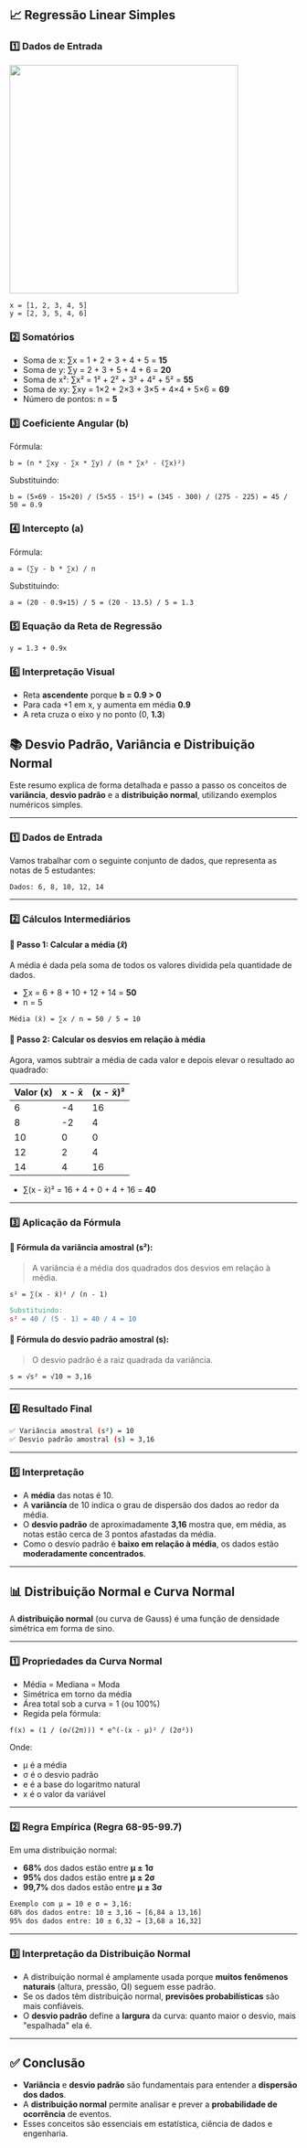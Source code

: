 
## 📈 Regressão Linear Simples


### 1️⃣ Dados de Entrada
<img src="https://github.com/user-attachments/assets/259acc83-b91e-4e7e-b420-13de1a2c6d95" width="400"/>

```
x = [1, 2, 3, 4, 5]
y = [2, 3, 5, 4, 6]
```

### 2️⃣ Somatórios
- Soma de x: ∑x = 1 + 2 + 3 + 4 + 5 = **15**
- Soma de y: ∑y = 2 + 3 + 5 + 4 + 6 = **20**
- Soma de x²: ∑x² = 1² + 2² + 3² + 4² + 5² = **55**
- Soma de xy: ∑xy = 1×2 + 2×3 + 3×5 + 4×4 + 5×6 = **69**
- Número de pontos: n = **5**

### 3️⃣ Coeficiente Angular (**b**)
Fórmula:
```text
b = (n * ∑xy - ∑x * ∑y) / (n * ∑x² - (∑x)²)
```
Substituindo:
```text
b = (5×69 - 15×20) / (5×55 - 15²) = (345 - 300) / (275 - 225) = 45 / 50 = 0.9
```

### 4️⃣ Intercepto (**a**)
Fórmula:
```text
a = (∑y - b * ∑x) / n
```
Substituindo:
```text
a = (20 - 0.9×15) / 5 = (20 - 13.5) / 5 = 1.3
```

### 5️⃣ Equação da Reta de Regressão
```
y = 1.3 + 0.9x
```

### 6️⃣ Interpretação Visual
- Reta **ascendente** porque **b = 0.9 > 0**
- Para cada +1 em x, y aumenta em média **0.9**
- A reta cruza o eixo y no ponto (0, **1.3**)



## 📚 Desvio Padrão, Variância e Distribuição Normal

Este resumo explica de forma detalhada e passo a passo os conceitos de **variância**, **desvio padrão** e a **distribuição normal**, utilizando exemplos numéricos simples.

---

### 1️⃣ Dados de Entrada

Vamos trabalhar com o seguinte conjunto de dados, que representa as notas de 5 estudantes:

```
Dados: 6, 8, 10, 12, 14
```

---

### 2️⃣ Cálculos Intermediários

#### 🧮 Passo 1: Calcular a média (𝑥̄)

A média é dada pela soma de todos os valores dividida pela quantidade de dados.

- ∑x = 6 + 8 + 10 + 12 + 14 = **50**
- n = 5

```text
Média (x̄) = ∑x / n = 50 / 5 = 10
```

#### 🧮 Passo 2: Calcular os desvios em relação à média

Agora, vamos subtrair a média de cada valor e depois elevar o resultado ao quadrado:

| Valor (x) | x - x̄ | (x - x̄)² |
|-----------|--------|-----------|
| 6         | -4     | 16        |
| 8         | -2     | 4         |
| 10        | 0      | 0         |
| 12        | 2      | 4         |
| 14        | 4      | 16        |

- ∑(x - x̄)² = 16 + 4 + 0 + 4 + 16 = **40**

---

### 3️⃣ Aplicação da Fórmula

#### 🧮 Fórmula da **variância amostral** (s²):

> A variância é a média dos quadrados dos desvios em relação à média.

```text
s² = ∑(x - x̄)² / (n - 1)
```

```makefile
Substituindo:
s² = 40 / (5 - 1) = 40 / 4 = 10
```

#### 🧮 Fórmula do **desvio padrão amostral** (s):

> O desvio padrão é a raiz quadrada da variância.

```text
s = √s² = √10 ≈ 3,16
```

---

### 4️⃣ Resultado Final

```bash
✅ Variância amostral (s²) = 10
✅ Desvio padrão amostral (s) ≈ 3,16
```

---

### 5️⃣ Interpretação

- A **média** das notas é 10.
- A **variância** de 10 indica o grau de dispersão dos dados ao redor da média.
- O **desvio padrão** de aproximadamente **3,16** mostra que, em média, as notas estão cerca de 3 pontos afastadas da média.
- Como o desvio padrão é **baixo em relação à média**, os dados estão **moderadamente concentrados**.

---

## 📊 Distribuição Normal e Curva Normal

A **distribuição normal** (ou curva de Gauss) é uma função de densidade simétrica em forma de sino.

---

### 1️⃣ Propriedades da Curva Normal

- Média = Mediana = Moda
- Simétrica em torno da média
- Área total sob a curva = 1 (ou 100%)
- Regida pela fórmula:

```text
f(x) = (1 / (σ√(2π))) * e^(-(x - μ)² / (2σ²))
```

Onde:
- μ é a média
- σ é o desvio padrão
- e é a base do logaritmo natural
- x é o valor da variável

---

### 2️⃣ Regra Empírica (Regra 68-95-99.7)

Em uma distribuição normal:

- **68%** dos dados estão entre **μ ± 1σ**
- **95%** dos dados estão entre **μ ± 2σ**
- **99,7%** dos dados estão entre **μ ± 3σ**

```bash
Exemplo com μ = 10 e σ = 3,16:
68% dos dados entre: 10 ± 3,16 → [6,84 a 13,16]
95% dos dados entre: 10 ± 6,32 → [3,68 a 16,32]
```

---

### 3️⃣ Interpretação da Distribuição Normal

- A distribuição normal é amplamente usada porque **muitos fenômenos naturais** (altura, pressão, QI) seguem esse padrão.
- Se os dados têm distribuição normal, **previsões probabilísticas** são mais confiáveis.
- O **desvio padrão** define a **largura** da curva: quanto maior o desvio, mais "espalhada" ela é.

---

## ✅ Conclusão

- **Variância** e **desvio padrão** são fundamentais para entender a **dispersão dos dados**.
- A **distribuição normal** permite analisar e prever a **probabilidade de ocorrência** de eventos.
- Esses conceitos são essenciais em estatística, ciência de dados e engenharia.
